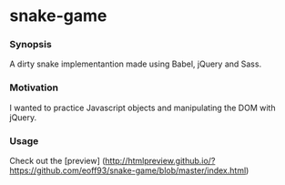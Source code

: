 # snake-game 

### Synopsis
A dirty snake implementantion made using Babel, jQuery and Sass.

### Motivation
I wanted to practice Javascript objects and manipulating the DOM with jQuery.

### Usage
Check out the [preview] (http://htmlpreview.github.io/?https://github.com/eoff93/snake-game/blob/master/index.html)
